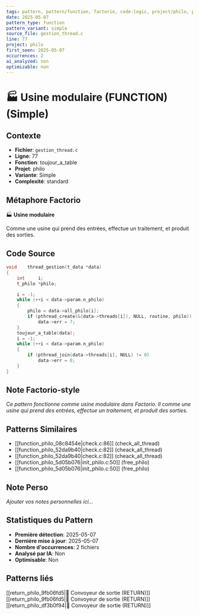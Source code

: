 ```yaml
---
tags: pattern, pattern/function, factorio, code-logic, project/philo, pattern/variant/simple
date: 2025-05-07
pattern_type: function
pattern_variant: simple
source_file: gestion_thread.c
line: 77
project: philo
first_seen: 2025-05-07
occurrences: 2
ai_analyzed: non
optimizable: non
---
```


# 🏭 Usine modulaire (FUNCTION) (Simple)

## Contexte
- **Fichier**: `gestion_thread.c`
- **Ligne**: 77
- **Fonction**: toujour_a_table
- **Projet**: philo
- **Variante**: Simple
- **Complexité**: standard

## Métaphore Factorio
🏭 **Usine modulaire**

Comme une usine qui prend des entrées, effectue un traitement, et produit des sorties.

## Code Source
```c
void	thread_gestion(t_data *data)
{
	int		i;
	t_philo	*philo;

	i = -1;
	while (++i < data->param.n_philo)
	{
		philo = data->all_philo[i];
		if (pthread_create(&(data->threads[i]), NULL, routine, philo))
			data->err = 7;
	}
	toujour_a_table(data);
	i = -1;
	while (++i < data->param.n_philo)
	{
		if (pthread_join(data->threads[i], NULL) != 0)
			data->err = 8;
	}
}
```

## Note Factorio-style
*Ce pattern fonctionne comme usine modulaire dans Factorio. Il comme une usine qui prend des entrées, effectue un traitement, et produit des sorties.*

## Patterns Similaires
- [[function_philo_08c8454e|check.c:86]] (check_all_thread)
- [[function_philo_52da9b40|check.c:82]] (cheack_all_thread)
- [[function_philo_52da9b40|check.c:82]] (cheack_all_thread)
- [[function_philo_5d05b076|init_philo.c:50]] (free_philo)
- [[function_philo_5d05b076|init_philo.c:50]] (free_philo)

## Note Perso
*Ajouter vos notes personnelles ici...*

## Statistiques du Pattern
- **Première détection**: 2025-05-07
- **Dernière mise à jour**: 2025-05-07
- **Nombre d'occurrences**: 2 fichiers
- **Analysé par IA**: Non
- **Optimisable**: Non

## Patterns liés
[[return_philo_9fb06fd5|🚚 Convoyeur de sortie (RETURN)]]
[[return_philo_9fb06fd5|🚚 Convoyeur de sortie (RETURN)]]
[[return_philo_df3b0f94|🚚 Convoyeur de sortie (RETURN)]]
